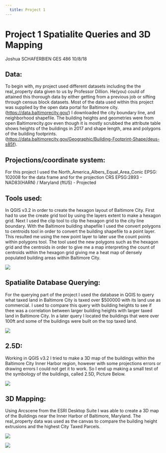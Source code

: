```yaml
---
  title: Project 1
---
```

# Project 1  Spatialite Queries and 3D Mapping

 Joshua SCHAFERBIEN   GES 486 10/8/18

## Data:

To begin with, my project used different datasets including the the real_property data given to us by Professor Dillion. He(you) could of attained this thorough data by either getting from a previous job or sifting through census block datasets.
Most of the data used within this project was supplied by the open data portal for Baltimore city.(https://data.baltimorecity.gov/) I downloaded the city boundary line, and neighborhood shapefile. The building heights and geometries were from open Baltimorecity.gov even though it is mostly scrubbed the attribute table shows heights of the buildings in 2017 and shape length, area and polygons of the building footprints. (https://data.baltimorecity.gov/Geographic/Building-Footprint-Shape/deus-s85f).

## Projections/coordinate system:

For this project I used the North_America_Albers_Equal_Area_Conic EPSG: 102008 for the data frame and for the projection
CRS
EPSG:2893 - NAD83(HARN) / Maryland (ftUS) - Projected



## Tools used:
In QGIS v3.2 in order to create the hexagon layout of Baltimore City. First had to use the create grid tool by using the layers extent to make a hexagon grid. Next I used the clip tool to clip the hexagon grid to the city line boundary. With the Baltimore building shapefile I used the convert polygons to centroids tool in order to convert the building shapefile to a point layer. This resulted me using the new point layer to later use the count points within polygons tool. The tool used the new polygons such as the hexagon grid and the centroids in order to give me a map interpreting the count of centroids within the hexagon grid giving me a heat map of densely populated building areas within Baltimore City.

![](https://i.imgur.com/nBKcMTQ.png)

## Spatialite Database Querying:

For the querying part of the project I used the database in QGIS to query what taxed land in Baltimore City is taxed over $500000 with its land use as commercial. I used to compare this query with building heights to see if thee was a correlation between larger building heights with larger taxed land in Baltimore City. In a later query I located the buildings that were over 100ft and some of the buildings were built on the top taxed land.

![](https://i.imgur.com/OwsMy8X.gif)

## 2.5D:

Working in QGIS v3.2 I tried to make a 3D map of the buildings within the Baltimore City Inner Harbor region, however with some projections errors or drawing errors I could not get it to work. So I end up making a small test of the symbology of the buildings, called 2.5D, Picture Below.

![](https://i.imgur.com/VTM1EUF.jpg)

## 3D Mapping:

Using Arcscene from the ESRI Desktop Suite I was able to create a 3D map of the Buildings near the Inner Harbor of Baltimore, Maryland. The real_property data was used as the canvas to compare the building height extrusions and the highest City Taxed Parcels.

![](https://i.imgur.com/WXVxTQw.gif)

![](https://i.imgur.com/kWdo2yA.gif)
